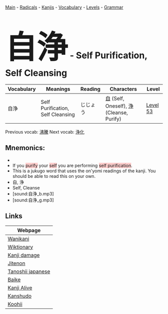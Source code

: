 <style> bigfont {font-size: 100px}</style>
[Main](../README.md) -
[Radicals](../radicals.md) -
[Kanjis](../kanjis.md) -
[Vocabulary](../vocabulary.md) -
[Levels](../levels.md) -
[Grammar](../grammar.md)
# <bigfont> 自浄</bigfont> - Self Purification, Self Cleansing 

| Vocabulary | Meanings | Reading | Characters | Level |
| --- | --- | --- | --- | --- |
| 自浄 | Self Purification, Self Cleansing | じじょう |  [自](../kanjis/自.md) (Self, Oneself), [浄](../kanjis/浄.md) (Cleanse, Purify) | [Level 53](../levels/wk_level53.md) |

Previous vocab: [沸騰](沸騰.md) Next vocab: [浄化](浄化.md) 

## Mnemonics:

* 
* If you <span style="background-color:#ffcccb"> purify</span> your <span style="background-color:#ffcccb"> self</span> you are performing <span style="background-color:#ffcccb"> self purification</span>.
* This is a jukugo word that uses the on'yomi readings of the kanji. You should be able to read this on your own.
* 自, 浄
* Self, Cleanse
* [sound:自浄_b.mp3]
* [sound:自浄_g.mp3]


## Links 

| Webpage |
| --- |
| [Wanikani          ](https://www.wanikani.com/kanji/自浄) |
| [Wiktionary        ](https://en.wiktionary.org/wiki/自浄) |
| [Kanji damage      ](http://www.kanjidamage.com/kanji/search?utf8=✓&q=自浄) |
| [Jitenon           ](https://jitenon.com/kanji/自浄) |
| [Tanoshii japanese ](https://www.tanoshiijapanese.com/dictionary/kanji.cfm?k=自浄) |
| [Baike             ](https://baike.baidu.com/item/自浄) |
| [Kanji Alive       ](https://app.kanjialive.com/自浄) |
| [Kanshudo          ](https://www.kanshudo.com/searchmn?q=自浄) |
| [Koohii            ](https://kanji.koohii.com/study/kanji/自浄) |

